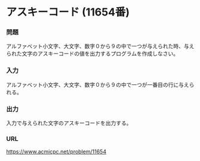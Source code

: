 # アスキーコード \(11654番\)

### 問題

アルファベット小文字、大文字、数字０から９の中で一つが与えられた時、与えられた文字のアスキーコードの値を出力するプログラムを作成しなさい。
     

### 入力

アルファベット小文字、大文字、数字０から９の中で一つが一番目の行に与えられる。


### 出力

入力で与えられた文字のアスキーコードを出力する。


### URL

https://www.acmicpc.net/problem/11654